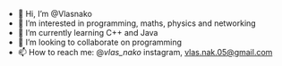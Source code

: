 - 👋 Hi, I’m @Vlasnako
- 👀 I’m interested in programming, maths, physics and networking
- 🌱 I’m currently learning C++ and Java
- 💞️ I’m looking to collaborate on programming
- 📫 How to reach me: @_vlas_nako_ instagram, vlas.nak.05@gmail.com

<!---
Vlasnako/Vlasnako is a ✨ special ✨ repository because its `README.md` (this file) appears on your GitHub profile.
You can click the Preview link to take a look at your changes.
--->
